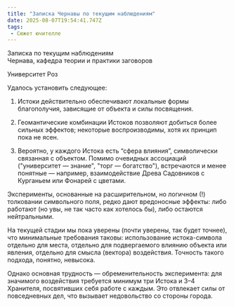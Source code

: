 ```yaml
---
title: "Записка Чернавы по текущим наблюдениям"
date: 2025-08-07T19:54:41.747Z
tags:
 - Сюжет ючителле
---
```


Записка по текущим наблюдениям  
Чернава, кафедра теории и практики заговоров

Университет Роз

Удалось установить следующее:

1.  Истоки действительно обеспечивают локальные формы благополучия,
 зависящие от объекта и силы посвящения.

2.  Геомантические комбинации Истоков позволяют добиться более сильных
 эффектов; некоторые воспроизводимы, хотя их принцип пока не ясен.

3.  Вероятно, у каждого Истока есть “сфера влияния”, символически
 связанная с объектом. Помимо очевидных ассоциаций ("университет —
 знание", "торг — богатство"), встречаются и менее понятные —
 например, взаимодействие Древа Садовников с Курганьем или Фонарей
 с цветами.

Эксперименты, основанные на расширительном, но логичном (!) толковании
символьного поля, редко дают вредоносные эффекты: либо работают (но увы,
не так часто как хотелось бы), либо остаются нейтральными.

На текущей стадии мы пока уверены (почти уверены, так будет точнее), что
минимальные требования таковы: использование истока-символа отдельно для
места, отдельно для подвергаемого влиянию объекта или явления, отдельно
для смысла (вектора) воздействия. Точность такого подхода, понятно,
невысока.

Однако основная трудность — обременительность эксперимента: для
значимого воздействия требуется минимум три Истока и 3–4 Хранителя,
посвятивших себя работе с каждым. Это отвлекает силы от повседневных
дел, что вызывает недовольство со стороны города.
